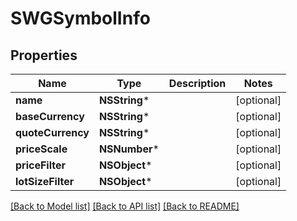 # SWGSymbolInfo

## Properties
Name | Type | Description | Notes
------------ | ------------- | ------------- | -------------
**name** | **NSString*** |  | [optional] 
**baseCurrency** | **NSString*** |  | [optional] 
**quoteCurrency** | **NSString*** |  | [optional] 
**priceScale** | **NSNumber*** |  | [optional] 
**priceFilter** | **NSObject*** |  | [optional] 
**lotSizeFilter** | **NSObject*** |  | [optional] 

[[Back to Model list]](../README.md#documentation-for-models) [[Back to API list]](../README.md#documentation-for-api-endpoints) [[Back to README]](../README.md)


